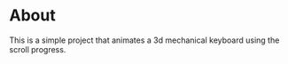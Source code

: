 # About

This is a simple project that animates a 3d mechanical keyboard using the scroll progress.
